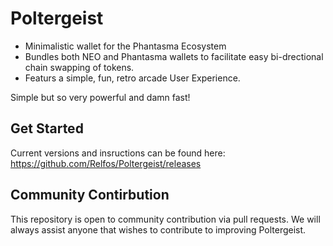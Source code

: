 # Poltergeist
- Minimalistic wallet for the Phantasma Ecosystem
- Bundles both NEO and Phantasma wallets to facilitate easy bi-drectional chain swapping of tokens.
- Featurs a simple, fun, retro arcade User Experience. 

Simple but so very powerful and damn fast!  

## Get Started
Current versions and insructions can be found here: https://github.com/Relfos/Poltergeist/releases

## Community Contirbution
This repository is open to community contribution via pull requests. We will always assist anyone that wishes to contribute to improving Poltergeist.
